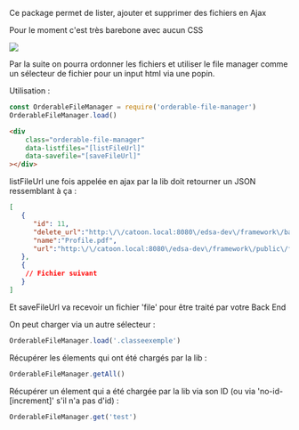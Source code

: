 Ce package permet de lister, ajouter et supprimer des fichiers en Ajax

Pour le moment c'est très barebone avec aucun CSS

<img src="https://miniggiodev.fr/packages/orderable-file-manager/barebone-html.png">

Par la suite on pourra ordonner les fichiers et utiliser le file manager comme un sélecteur de fichier pour un input html via une popin.

Utilisation : 
```javascript
const OrderableFileManager = require('orderable-file-manager')
OrderableFileManager.load()
```

```html
<div
    class="orderable-file-manager" 
    data-listfiles="[listFileUrl]"
    data-savefile="[saveFileUrl]"
></div>
```

listFileUrl une fois appelée en ajax par la lib doit retourner un JSON ressemblant à ça :
```json
[ 
   { 
      "id": 11,
      "delete_url":"http:\/\/catoon.local:8080\/edsa-dev\/framework\/back\/produits\/ajax\/produit\/fichier\/11\/supprimer",
      "name":"Profile.pdf",
      "url":"http:\/\/catoon.local:8080\/edsa-dev\/framework\/public\/files\/ecom\/product\/3\/Profile.pdf"
   },
   {
   	// Fichier suivant
   }
]
```

Et saveFileUrl va recevoir un fichier 'file' pour être traité par votre Back End



On peut charger via un autre sélecteur :
```javascript
OrderableFileManager.load('.classeexemple')
```

Récupérer les élements qui ont été chargés par la lib :
```javascript
OrderableFileManager.getAll()
```

Récupérer un élement qui a été chargée par la lib via son ID (ou via 'no-id-[increment]' s'il n'a pas d'id) :
```javascript
OrderableFileManager.get('test')
```
